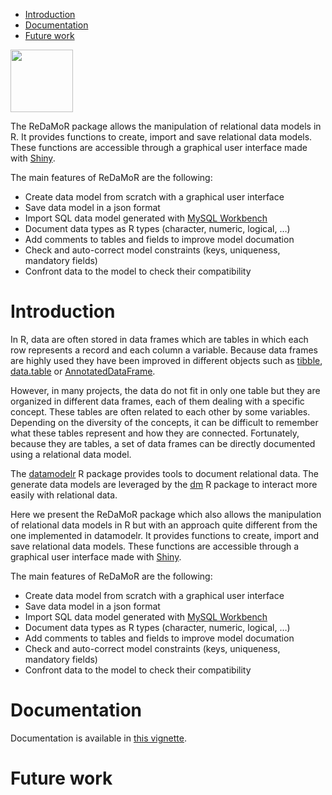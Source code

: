 -   [Introduction](#introduction)
-   [Documentation](#documentation)
-   [Future work](#future-work)

<img src="https://github.com/patzaw/ReDaMoR/raw/master/supp/logo/ReDaMoR.png" width="100px" />

The ReDaMoR package allows the manipulation of relational data models in
R. It provides functions to create, import and save relational data
models. These functions are accessible through a graphical user
interface made with [Shiny](https://shiny.rstudio.com/).

The main features of ReDaMoR are the following:

-   Create data model from scratch with a graphical user interface
-   Save data model in a json format
-   Import SQL data model generated with [MySQL
    Workbench](https://www.mysql.com/products/workbench/)
-   Document data types as R types (character, numeric, logical, …)
-   Add comments to tables and fields to improve model documation
-   Check and auto-correct model constraints (keys, uniqueness,
    mandatory fields)
-   Confront data to the model to check their compatibility

<!----------------------------------------------------------------------------->
<!----------------------------------------------------------------------------->
Introduction
============

In R, data are often stored in data frames which are tables in which
each row represents a record and each column a variable. Because data
frames are highly used they have been improved in different objects such
as [tibble](https://tibble.tidyverse.org/),
[data.table](https://rdatatable.gitlab.io/data.table/) or
[AnnotatedDataFrame](https://bioconductor.org/packages/release/bioc/html/Biobase.html).

However, in many projects, the data do not fit in only one table but
they are organized in different data frames, each of them dealing with a
specific concept. These tables are often related to each other by some
variables. Depending on the diversity of the concepts, it can be
difficult to remember what these tables represent and how they are
connected. Fortunately, because they are tables, a set of data frames
can be directly documented using a relational data model.

The [datamodelr](https://github.com/bergant/datamodelr) R package
provides tools to document relational data. The generate data models are
leveraged by the [dm](https://github.com/krlmlr/dm) R package to
interact more easily with relational data.

Here we present the ReDaMoR package which also allows the manipulation
of relational data models in R but with an approach quite different from
the one implemented in datamodelr. It provides functions to create,
import and save relational data models. These functions are accessible
through a graphical user interface made with
[Shiny](https://shiny.rstudio.com/).

The main features of ReDaMoR are the following:

-   Create data model from scratch with a graphical user interface
-   Save data model in a json format
-   Import SQL data model generated with [MySQL
    Workbench](https://www.mysql.com/products/workbench/)
-   Document data types as R types (character, numeric, logical, …)
-   Add comments to tables and fields to improve model documation
-   Check and auto-correct model constraints (keys, uniqueness,
    mandatory fields)
-   Confront data to the model to check their compatibility

<!----------------------------------------------------------------------------->
<!----------------------------------------------------------------------------->
Documentation
=============

Documentation is available in [this
vignette](https://github.com/patzaw/ReDaMoR/raw/master/inst/doc/ReDaMoR.html).

<!----------------------------------------------------------------------------->
<!----------------------------------------------------------------------------->
Future work
===========
